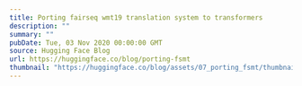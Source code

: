 ```yaml
---
title: Porting fairseq wmt19 translation system to transformers
description: ""
summary: ""
pubDate: Tue, 03 Nov 2020 00:00:00 GMT
source: Hugging Face Blog
url: https://huggingface.co/blog/porting-fsmt
thumbnail: "https://huggingface.co/blog/assets/07_porting_fsmt/thumbnail.png"
---
```


